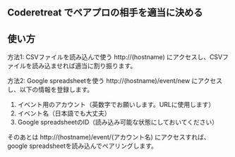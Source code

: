 ## Coderetreat でペアプロの相手を適当に決める

## 使い方
方法1: CSVファイルを読み込んで使う
http://(hostname)
にアクセスし、CSVファイルを読み込ませれば適当に割り振ります。

方法2: Google spreadsheetを使う
http://(hostname)/event/new
にアクセスし、以下の情報を登録します。
1. イベント用のアカウント（英数字でお願いします。URLに使用します）
2. イベント名（日本語でも大丈夫）
3. Google spreadsheetのID（読み込み可能な状態にしておいてください）

そのあとは http://(hostname)/event/(アカウント名) にアクセスすれば、google spreadsheetを読み込んでペアリングします。

